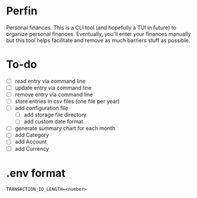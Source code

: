 # Perfin

Personal finances. This is a CLI tool (and hopefully a TUI in future) to organize personal finances. Eventually, you'll enter your finances manually but this tool helps facilitate and remove as much barriers stuff as possible.

# To-do

- [ ] read entry via command line
- [ ] update entry via command line
- [ ] remove entry via command line
- [ ] store entries in csv files (one file per year)
- [ ] add configuration file
  - [ ] add storage file directory
  - [ ] add custom date format
- [ ] generate summary chart for each month
- [ ] add Category
- [ ] add Account
- [ ] add Currency

# .env format

```
TRANSACTION_ID_LENGTH=<number>
```
